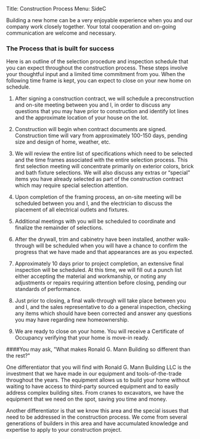 Title: Construction Process
Menu: SideC


Building a new home can be a very enjoyable experience when you and our company work closely together.
Your total cooperation and on-going communication are welcome and necessary.

### The Process that is built for success

Here is an outline of the selection procedure and inspection schedule that you can expect throughout the construction process.
These steps involve your thoughtful input and a limited time commitment from you.
When the following time frame is kept, you can expect to close on your new home on schedule.

1. After signing a construction contract, we will schedule a preconstruction and on-site meeting between you and I, in order to discuss any questions that you may have prior to construction and identify lot lines and the approximate location of your house on the lot.

2. Construction will begin when contract documents are signed. Construction time will vary from approximately 100-150 days, pending size and design of home, weather, etc.

3. We will review the entire list of specifications which need to be selected and the time frames associated with the entire selection process. This first selection meeting will concentrate primarily on exterior colors, brick and bath fixture selections. We will also discuss any extras or “special” items you have already selected as part of the construction contract which may require special selection attention.

4. Upon completion of the framing process, an on-site meeting will be scheduled between you and I, and the electrician to discuss the placement of all electrical outlets and fixtures.

5. Additional meetings with you will be scheduled to coordinate and finalize the remainder of selections.

6. After the drywall, trim and cabinetry have been installed, another walk-through will be scheduled when you will have a chance to confirm the progress that we have made and that appearances are as you expected.

7. Approximately 10 days prior to project completion, an extensive final inspection will be scheduled. At this time, we will fill out a punch list either accepting the material and workmanship, or noting any adjustments or repairs requiring attention before closing, pending our standards of performance.

8. Just prior to closing, a final walk-through will take place between you and I, and the sales representative to do a general inspection, checking any items which should have been corrected and answer any questions you may have regarding new homeownership.

9. We are ready to close on your home. You will receive a Certificate of Occupancy verifying that your home is move-in ready.


####You may ask, "What makes Ronald G. Mann Building so different than the rest?"

One differentiator that you will find with Ronald G. Mann Building LLC is the investment that we have made in our equipment and tools-of-the-trade throughout the years. The equipment allows us to build your home without waiting to have access to third-party sourced equipment and to easily address complex building sites. From cranes to excavators, we have the equipment that we need on the spot, saving you time and money.

Another differentiator is that we know this area and the special issues that need to be addressed in the construction process.  We come from several generations of builders in this area and have accumulated knowledge and expertise to apply to your construction project.

